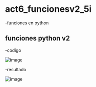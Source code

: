 # act6_funcionesv2_5i
-funciones en python

## funciones python v2

-codigo

![image](https://github.com/user-attachments/assets/fdbc7e19-9e25-4d2b-ad95-ebcf22397c11)

-resultado

![image](https://github.com/user-attachments/assets/7920f7fd-223a-4232-b49b-0e52dba4ed72)

